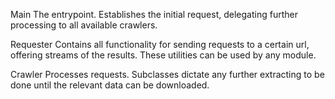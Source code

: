 Main
The entrypoint. Establishes the initial request, delegating further processing to all available crawlers.

Requester
Contains all functionality for sending requests to a certain url, offering streams of the results. These utilities can be used by any module.

Crawler
Processes requests. Subclasses dictate any further extracting to be done until the relevant data can be downloaded.
